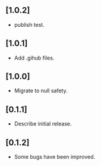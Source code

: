 ## [1.0.2]

* publish test.
## [1.0.1]

* Add .gihub files.
## [1.0.0]

* Migrate to null safety.

## [0.1.1]

* Describe initial release.

## [0.1.2]

* Some bugs have been improved.
